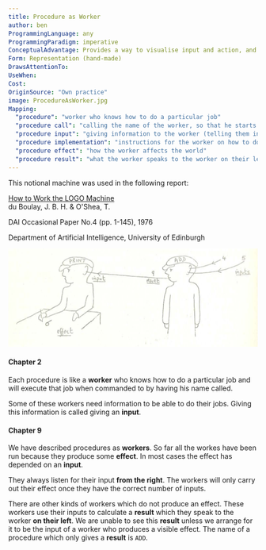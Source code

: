 ```yaml
---
title: Procedure as Worker
author: ben
ProgrammingLanguage: any
ProgrammingParadigm: imperative
ConceptualAdvantage: Provides a way to visualise input and action, and later the difference between action and output. The same visualisation extended to cover user defined procedures, parameters and later to explain sub-procedure calls including recursion.
Form: Representation (hand-made)
DrawsAttentionTo:
UseWhen:
Cost:
OriginSource: "Own practice"
image: ProcedureAsWorker.jpg
Mapping:
  "procedure": "worker who knows how to do a particular job"
  "procedure call": "calling the name of the worker, so that he starts doing his particular job"
  "procedure input": "giving information to the worker (telling them in their right ear)"
  "procedure implementation": "instructions for the worker on how to do their job"
  "procedure effect": "how the worker affects the world"
  "procedure result": "what the worker speaks to the worker on their left"
---
```



This notional machine was used in the following report:

<div class="item">
  <div class="content">
    <a class="header"><a href="http://history.dcs.ed.ac.uk/archive/docs/how-to-work-the-logo-machine-dai-op-4.pdf">How to Work the LOGO Machine</a></a>
    <div class="meta">
      <span>du Boulay, J. B. H. & O'Shea, T.</span>
    </div>
    <div class="description">
      <p>DAI Occasional Paper No.4  (pp. 1-145), 1976</p>
    </div>
    <div class="extra">
      Department of Artificial Intelligence, University of Edinburgh
    </div>
  </div>
</div>

<p></p>

<img src="/assets/images/nm/ProcedureAsWorker-Pipeline.png" class="ui fluid bordered image">

#### Chapter 2

Each procedure is like a **worker** who knows how to do a particular job
and will execute that job when commanded to by having his name called.

Some of these workers need information to be able to do their jobs.
Giving this information is called giving an **input**.

#### Chapter 9

We have described procedures as **workers**.
So far all the workes have been run because they produce some **effect**.
In most cases the effect has depended on an **input**.

They always listen for their input **from the right**.
The workers will only carry out their effect once they have the correct number of inputs.

There are other kinds of workers which do not produce an effect.
These workers use their inputs to calculate a **result** which they speak to the worker **on their left**.
We are unable to see this **result** unless we arrange for it to be the input of a worker who produces a visible effect.
The name of a procedure which only gives a **result** is `ADD`.
